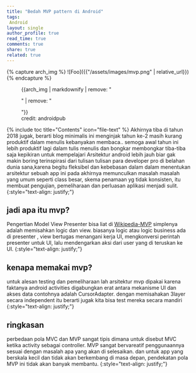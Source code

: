 ```yaml
---
title: "Bedah MVP pattern di Android"
tags:
 Android
layout: single
author_profile: true
read_time: true
comments: true
share: true
related: true
---
```


{% capture arch_img %}
![Foo]({{"/assets/images/mvp.png" | relative_url}})
{% endcapture %}
<figure>
	{{arch_img | markdownify | remove: "<p>" | remove: "</p>"}}
	<figcaption>credit: androidpub</figcaption>
</figure>

{% include toc title="Contents" icon="file-text" %}
Akhirnya tiba di tahun 2018 jugak, berarti  blog minimalis ini menginjak tahun ke-2 masih kurang produktif dalam menulis kebanyakan membaca.. semoga awal tahun ini lebih produktif lagi dalam tulis menulis dan bongkar membongkar tiba-tiba saja kepikiran untuk mempelajari Arsitektur android lebih jauh biar gak makin boring terinspirasi dari tulisan tulisan para developer pro di belahan dunia sana,karena begitu fleksibel dan kebebasan dalam dalam menentukan arsitektur sebuah app ini pada akhirnya memunculkan masalah masalah yang umum seperti class besar, skema penamaan yg tidak konsisten, itu membuat pengujian, pemeliharaan dan perluasan aplikasi menjadi sulit.
{:style="text-align: justify;"}

## jadi apa itu mvp?
Pengertian Model View Presenter bisa liat di [Wikipedia-MVP](https://en.wikipedia.org/wiki/Model%E2%80%93view%E2%80%93presenter) simplenya adalah memisahkan logic dan view. biasanya logic atau logic business ada di presenter , view bertugas menangani kerja UI, mengkonversi perintah presenter untuk UI, lalu mendengarkan aksi dari user yang di teruskan ke UI.
{:style="text-align: justify;"}

## kenapa memakai mvp?
untuk alesan testing dan pemeliharaan lah arsitektur mvp dipakai karena faktanya android activities digabungkan erat antara mekanisme UI dan akses data contohnya adalah CursorAdapter. dengan memisahakan 3layer secara independent itu berarti jugak kita bisa test mereka secara mandiri
{:style="text-align: justify;"}

## ringkasan
perbedaan pola MVC dan MVP sangat tipis dimana untuk disebut MVC ketika activity sebagai controller. MVP sangat bervareatif penggunaannya sesuai dengan masalah apa yang akan di selesaikan. dan untuk app yang berskala kecil dan tidak akan berkembang di masa depan, pendekatan pola MVP ini tidak akan banyak membantu.
{:style="text-align: justify;"}
